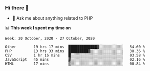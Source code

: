 ### Hi there 👋

<!--
**mustafaculban/mustafaculban** is a ✨ _special_ ✨ repository because its `README.md` (this file) appears on your GitHub profile.

Here are some ideas to get you started:

- 🌱 I’m currently learning ...
- 👯 I’m looking to collaborate on ...
- 🤔 I’m looking for help with ...
- 📫 How to reach me: ...
- 😄 Pronouns: ...
- ⚡ Fun fact: ...

-->
- 💬 Ask me about anything related to PHP


📊 **This week I spent my time on**
<!--START_SECTION:waka-->
```text
Week: 20 October, 2020 - 27 October, 2020

Other        19 hrs 17 mins  █████████████▓░░░░░░░░░░░   54.60 % 
PHP          13 hrs 33 mins  █████████▓░░░░░░░░░░░░░░░   38.36 % 
CSV          1 hr 16 mins    █░░░░░░░░░░░░░░░░░░░░░░░░   03.58 % 
JavaScript   45 mins         ▓░░░░░░░░░░░░░░░░░░░░░░░░   02.16 % 
HTML         17 mins         ▒░░░░░░░░░░░░░░░░░░░░░░░░   00.84 % 
```
<!--END_SECTION:waka-->
